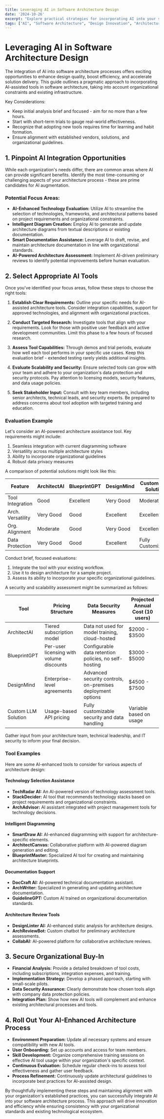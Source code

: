 ```yaml
---
title: Leveraging AI in Software Architecture Design
date: '2024-10-26'
excerpt: "Explore practical strategies for incorporating AI into your software architecture process to enhance design quality and efficiency."
tags: ["AI", "Software Architecture", "Design Innovation", "Architectural Tools"]
---
```


# Leveraging AI in Software Architecture Design

The integration of AI into software architecture processes offers exciting opportunities to enhance design quality, boost efficiency, and accelerate solution delivery. This guide outlines a pragmatic approach to incorporating AI-assisted tools in software architecture, taking into account organizational constraints and existing infrastructure.

Key Considerations:
* Keep initial analysis brief and focused - aim for no more than a few hours.
* Start with short-term trials to gauge real-world effectiveness.
* Recognize that adopting new tools requires time for learning and habit formation.
* Ensure alignment with established vendors, solutions, and organizational guidelines.

## 1. Pinpoint AI Integration Opportunities

While each organization's needs differ, there are common areas where AI can provide significant benefits. Identify the most time-consuming or challenging aspects of your architecture process - these are prime candidates for AI augmentation.

### Potential Focus Areas:

- **AI-Enhanced Technology Evaluation:** Utilize AI to streamline the selection of technologies, frameworks, and architectural patterns based on project requirements and organizational constraints.
- **Intelligent Diagram Creation:** Employ AI to generate and update architecture diagrams from textual descriptions or existing documentation.
- **Smart Documentation Assistance:** Leverage AI to draft, revise, and maintain architecture documentation in line with organizational standards.
- **AI-Powered Architecture Assessment:** Implement AI-driven preliminary reviews to identify potential improvements before human evaluation.

## 2. Select Appropriate AI Tools

Once you've identified your focus areas, follow these steps to choose the right tools:

1. **Establish Clear Requirements:** Outline your specific needs for AI-assisted architecture tools. Consider integration capabilities, support for approved technologies, and alignment with organizational practices.

2. **Conduct Targeted Research:** Investigate tools that align with your requirements. Look for those with positive user feedback and active development communities. Limit this phase to a few hours of focused research.

3. **Assess Tool Capabilities:** Through demos and trial periods, evaluate how well each tool performs in your specific use cases. Keep this evaluation brief - extended testing rarely yields additional insights.

4. **Evaluate Scalability and Security:** Ensure selected tools can grow with your team and adhere to your organization's data protection and security protocols. Pay attention to licensing models, security features, and data usage policies.

5. **Seek Stakeholder Input:** Consult with key team members, including senior architects, technical leads, and security experts. Be prepared to address concerns about tool adoption with targeted training and education.

### Evaluation Example

Let's consider an AI-powered architecture assistance tool. Key requirements might include:
1) Seamless integration with current diagramming software
2) Versatility across multiple architecture styles
3) Ability to incorporate organizational guidelines
4) Robust data privacy measures

A comparison of potential solutions might look like this:

| Feature           | ArchitectAI | BlueprintGPT  | DesignMind   | Custom LLM Solution |
|-------------------|-------------|---------------|--------------|---------------------|
| Tool Integration  | Good        | Excellent     | Very Good    | Moderate            |
| Arch. Versatility | Very Good   | Good          | Excellent    | Excellent           |
| Org. Alignment    | Moderate    | Good          | Very Good    | Excellent           |
| Data Protection   | Very Good   | Good          | Excellent    | Fully Customizable  |

Conduct brief, focused evaluations:
1) Integrate the tool with your existing workflow.
2) Use it to design architecture for a sample project.
3) Assess its ability to incorporate your specific organizational guidelines.

A security and scalability assessment might be summarized as follows:

| Tool               | Pricing Structure                        | Data Security Measures                                               | Projected Annual Cost (10 users) |
|--------------------|------------------------------------------|----------------------------------------------------------------------|----------------------------------|
| ArchitectAI        | Tiered subscription model                | Data not used for model training, cloud-hosted                       | $2000 - $3500                    |
| BlueprintGPT       | Per-user licensing with volume discounts | Configurable data retention policies, no self-hosting                | $3000 - $5000                    |
| DesignMind         | Enterprise-level agreements              | Advanced security controls, on-premises deployment options           | $4500 - $7500                    |
| Custom LLM Solution| Usage-based API pricing                  | Fully customizable security and data handling                        | Variable based on usage          |

Gather input from your architecture team, technical leadership, and IT security to inform your final decision.

### Tool Examples

Here are some AI-enhanced tools to consider for various aspects of architecture design:

#### Technology Selection Assistance

- **TechRadar AI:** An AI-powered version of technology assessment tools.
- **StackDecider:** AI tool that recommends technology stacks based on project requirements and organizational constraints.
- **ArchAdvisor:** AI assistant integrated with project management tools for technology decisions.

#### Intelligent Diagramming

- **SmartDraw AI:** AI-enhanced diagramming with support for architecture-specific elements.
- **ArchitectCanvas:** Collaborative platform with AI-powered diagram generation and editing.
- **BlueprintMaster:** Specialized AI tool for creating and maintaining architecture blueprints.

#### Documentation Support

- **DocCraft AI:** AI-powered technical documentation assistant.
- **ArchWriter:** Specialized in generating and updating architecture documentation.
- **GuidelineGPT:** Custom AI trained on organizational documentation standards.

#### Architecture Review Tools

- **DesignLinter AI:** AI-enhanced static analysis for architecture designs.
- **ArchReviewBot:** Custom chatbot for preliminary architecture assessments.
- **CollabAI:** AI-powered platform for collaborative architecture reviews.

## 3. Secure Organizational Buy-In

- **Financial Analysis:** Provide a detailed breakdown of tool costs, including subscriptions, integration expenses, and training.
- **Implementation Strategy:** Develop a phased approach, starting with small-scale pilots.
- **Data Security Assurance:** Clearly demonstrate how chosen tools align with company data protection policies.
- **Integration Plan:** Show how new AI tools will complement and enhance existing architectural processes and tools.

## 4. Roll Out Your AI-Enhanced Architecture Process

- **Environment Preparation:** Update all necessary systems and ensure compatibility with new AI tools.
- **User Onboarding:** Set up accounts and access for team members.
- **Skill Development:** Organize comprehensive training sessions on effective AI tool usage within your organization's specific context.
- **Continuous Evaluation:** Schedule regular check-ins to assess tool effectiveness and gather user feedback.
- **Process Refinement:** Continuously update architectural guidelines to incorporate best practices for AI-assisted design.

By thoughtfully implementing these steps and maintaining alignment with your organization's established practices, you can successfully integrate AI into your software architecture process. This approach will drive innovation and efficiency while ensuring consistency with your organizational standards and existing technological ecosystem.

